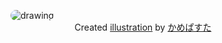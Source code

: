 <figure>
  <img style="border-radius: 1rem;" src=".github/assets/banner.png" alt="drawing" title="Visit Computer Hope"/>
  <figcaption style="text-align: center;">Created <a href="https://www.pixiv.net/en/artworks/131147021">illustration</a> by <a href="https://www.pixiv.net/en/users/49675420">かめぱすた</a></figcaption>
</figure>
